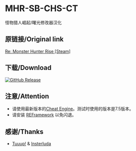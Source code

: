 # MHR-SB-CHS-CT
怪物猎人崛起/曙光修改器汉化

## 原链接/Original link
[Re: Monster Hunter Rise [Steam]](https://fearlessrevolution.com/viewtopic.php?p=232011#p232011)

## 下载/Download
[![GitHub Release](https://img.shields.io/github/actions/workflow/status/SummonHIM/MHR-SB-CHS-CT/translate.yml?label=GitHub%20Release&style=for-the-badge)](https://github.com/SummonHIM/MHR-SB-CHS-CT/releases/latest)

## 注意/Attention
- 请使用最新版本的[Cheat Engine](https://www.cheatengine.org/)。测试时使用的版本是7.5版本。
- 请安装 [REFramework](https://www.nexusmods.com/monsterhunterrise/mods/26) 以免闪退。

## 感谢/Thanks
- [Tuuup!](https://fearlessrevolution.com/memberlist.php?mode=viewprofile&u=50082&sid=eaf54ddeb8ea9d5b8748e9e15998ff35) & [Insterluda](https://fearlessrevolution.com/memberlist.php?mode=viewprofile&u=34468)
